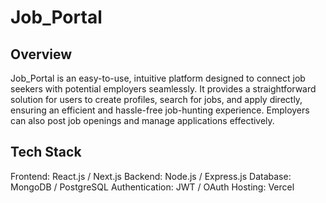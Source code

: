 
# Job_Portal
## Overview
Job_Portal is an easy-to-use, intuitive platform designed to connect job seekers with potential employers seamlessly. It provides a straightforward solution for users to create profiles, search for jobs, and apply directly, ensuring an efficient and hassle-free job-hunting experience. Employers can also post job openings and manage applications effectively.

## Tech Stack
Frontend: React.js / Next.js
Backend: Node.js / Express.js
Database: MongoDB / PostgreSQL
Authentication: JWT / OAuth
Hosting: Vercel
